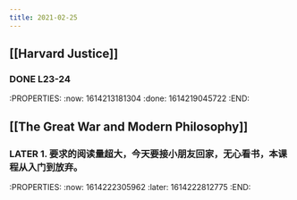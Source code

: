 ```yaml
---
title: 2021-02-25
---
```


## [[Harvard Justice]]
### DONE L23-24
:PROPERTIES:
:now: 1614213181304
:done: 1614219045722
:END:
## [[The Great War and Modern Philosophy]]
### LATER 1. 要求的阅读量超大，今天要接小朋友回家，无心看书，本课程从入门到放弃。
:PROPERTIES:
:now: 1614222305962
:later: 1614222812775
:END:
###
